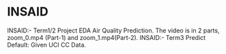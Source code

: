 # INSAID
INSAID:-  Term1/2 Project EDA Air Quality Prediction. The video is in 2 parts, zoom_0.mp4 (Part-1) and zoom_1.mp4(Part-2).
INSAID:-  Term3 Predict Default: Given UCI CC Data.
